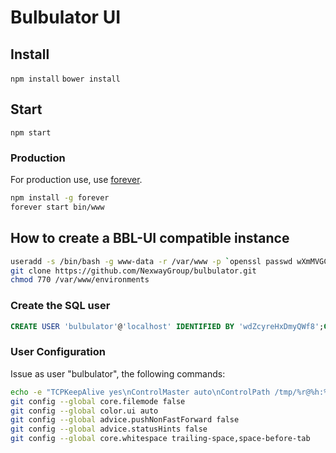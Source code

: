 Bulbulator UI
=============

## Install

`npm install`
`bower install`

## Start

`npm start`

### Production
For production use, use [forever][0].

```bash
npm install -g forever
forever start bin/www
```

## How to create a BBL-UI compatible instance

```bash
useradd -s /bin/bash -g www-data -r /var/www -p `openssl passwd wXmMVGCFxaZudT5B` bulbulator
git clone https://github.com/NexwayGroup/bulbulator.git
chmod 770 /var/www/environments
```

### Create the SQL user
```sql
CREATE USER 'bulbulator'@'localhost' IDENTIFIED BY 'wdZcyreHxDmyQWf8';GRANT USAGE ON *.* TO 'bulbulator'@'localhost' IDENTIFIED BY 'wdZcyreHxDmyQWf8' WITH MAX_QUERIES_PER_HOUR 0 MAX_CONNECTIONS_PER_HOUR 0 MAX_UPDATES_PER_HOUR 0 MAX_USER_CONNECTIONS 0;GRANT ALL PRIVILEGES ON `bulbulator\_%`.* TO 'bulbulator'@'localhost';
```

### User Configuration
Issue as user "bulbulator", the following commands:
```bash
echo -e "TCPKeepAlive yes\nControlMaster auto\nControlPath /tmp/%r@%h:%p\nControlPersist yes" >> ~/.ssh/config
git config --global core.filemode false
git config --global color.ui auto
git config --global advice.pushNonFastForward false
git config --global advice.statusHints false
git config --global core.whitespace trailing-space,space-before-tab
```

[0]: http://github.com/nodejitsu/forever